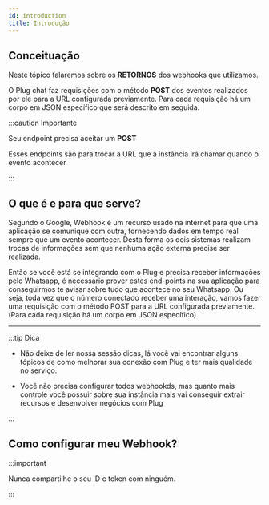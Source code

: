 ```yaml
---
id: introduction
title: Introdução
---
```


## Conceituação

Neste tópico falaremos sobre os **RETORNOS** dos webhooks que utilizamos.

O Plug chat faz requisições com o método **POST** dos eventos realizados por ele para a URL configurada previamente. Para cada requisição há um corpo em JSON específico que será descrito em seguida.

:::caution Importante

Seu endpoint precisa aceitar um **POST**

Esses endpoints são para trocar a URL que a instância irá chamar quando o evento acontecer

:::

## O que é e para que serve?

Segundo o Google, Webhook é um recurso usado na internet para que uma aplicação se comunique com outra, fornecendo dados em tempo real sempre que um evento acontecer. Desta forma os dois sistemas realizam trocas de informações sem que nenhuma ação externa precise ser realizada.

Então se você está se integrando com o Plug e precisa receber informações pelo Whatsapp, é necessário prover estes end-points na sua aplicação para conseguirmos te avisar sobre tudo que acontece no seu Whatsapp. Ou seja, toda vez que o número conectado receber uma interação, vamos fazer uma requisição com o método POST para a URL configurada previamente. (Para cada requisição há um corpo em JSON específico)

---


:::tip Dica

- Não deixe de ler nossa sessão dicas, lá você vai encontrar alguns tópicos de como melhorar sua conexão com Plug e ter mais qualidade no serviço.

- Você não precisa configurar todos webhookds, mas quanto mais controle você possuir sobre sua instância mais vai conseguir extrair recursos e desenvolver negócios com Plug

:::

## Como configurar meu Webhook?

:::important

Nunca compartilhe o seu ID e token com ninguém.

:::
